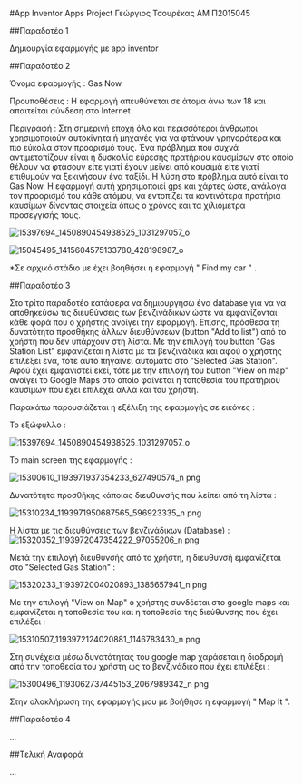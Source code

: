 #App Inventor Apps Project
Γεώργιος Τσουρέκας
ΑΜ Π2015045

##Παραδοτέο 1

Δημιουργία εφαρμογής με app inventor

##Παραδοτέο 2

Όνομα εφαρμογής : Gas Now

Προυποθέσεις : Η εφαρμογή απευθύνεται σε άτομα άνω των 18 και απαιτείται σύνδεση στο Internet

Περιγραφή : Στη σημερινή εποχή όλο και περισσότεροι άνθρωποι χρησιμοποιούν αυτοκίνητα ή μηχανές για να φτάνουν γρηγορότερα
και πιο εύκολα στον προορισμό τους. Ένα πρόβλημα που συχνά αντιμετοπίζουν είναι η δυσκολία εύρεσης πρατήριου καυσμίσων στο οποίο θέλουν να φτάσουν είτε γιατί έχουν μείνει από καυσιμά είτε γιατί επιθυμούν να ξεκινήσουν ένα ταξίδι. Η λύση στο πρόβλημα αυτό είναι το Gas Now. Η εφαρμογή αυτή χρησιμοποιεί gps και χάρτες ώστε, ανάλογα τον προορισμό του κάθε ατόμου, να εντοπίζει τα κοντινότερα πρατήρια καυσίμων δίνοντας στοιχεία όπως ο χρόνος και τα χιλιόμετρα προσεγγισής τους.

![15397694_1450890454938525_1031297057_o](https://cloud.githubusercontent.com/assets/22710477/20938471/eaa72f60-bbf3-11e6-8a57-dee591c9266b.jpg)

![15045495_1415604575133780_428198987_o](https://cloud.githubusercontent.com/assets/22710477/20938486/f7c49d5e-bbf3-11e6-98ab-008f2af28e2e.jpg)

*Σε αρχικό στάδιο με έχει βοηθήσει η εφαρμογή " Find my car " .

##Παραδοτέο 3

Στο τρίτο παραδοτέο κατάφερα να δημιουργήσω ένα database για να να αποθηκεύσω τις διευθύνσεις των βενζινάδικων ώστε να εμφανίζονται κάθε φορά που ο χρήστης ανοίγει την εφαρμογή. Επίσης, πρόσθεσα τη δυνατότητα προσθήκης άλλων διευθύνσεων (button "Add to list") από το χρήστη που δεν υπάρχουν στη λίστα. Με την επιλογή του button "Gas Station List" εμφανίζεται η λίστα με τα βενζινάδικα και αφού ο χρήστης επιλέξει ένα, τότε αυτό πηγαίνει αυτόματα στο "Selected Gas Station". Αφού έχει εμφανιστεί εκεί, τότε με την επιλογή του button "View on map" ανοίγει το Google Maps στο οποίο φαίνεται η τοποθεσία του πρατήριου καυσίμων που έχει επιλεχεί αλλά και του χρήστη.

Παρακάτω παρουσιάζεται η εξέλιξη της εφαρμογής σε εικόνες :


Το εξώφυλλο :

![15397694_1450890454938525_1031297057_o](https://cloud.githubusercontent.com/assets/22710477/20938471/eaa72f60-bbf3-11e6-8a57-dee591c9266b.jpg)


Το main screen της εφαρμογής :

![15300610_1193971937354233_627490574_n png](https://cloud.githubusercontent.com/assets/22710477/20938644/88f16780-bbf4-11e6-8d5d-793ab34aeeed.jpeg)


Δυνατότητα προσθήκης κάποιας διευθυνσής που λείπει από τη λίστα :

![15310234_1193971950687565_596923335_n png](https://cloud.githubusercontent.com/assets/22710477/20938685/b4117cb6-bbf4-11e6-9a29-b63a348fd450.jpeg)


Η λίστα με τις διευθύνσεις των βενζινάδικων (Database) :
![15320352_1193972047354222_97055206_n png](https://cloud.githubusercontent.com/assets/22710477/20938667/9eca661a-bbf4-11e6-8aa4-9b839a213e83.jpeg)


Μετά την επιλογή διευθυνσής από το χρήστη, η διευθυνσή εμφανίζεται στο "Selected Gas Station" :

![15320233_1193972004020893_1385657941_n png](https://cloud.githubusercontent.com/assets/22710477/20938680/a87cb2e4-bbf4-11e6-9e4c-9e4a74e98ce8.jpeg)


Με την επιλογή "View on Map" ο χρήστης συνδέεται στο google maps και εμφανίζεται η τοποθεσία του και η τοποθεσία της διεύθυνσης που έχει επιλέξει :

![15310507_1193972124020881_1146783430_n png](https://cloud.githubusercontent.com/assets/22710477/20938748/e228672c-bbf4-11e6-903e-a835be4e698c.jpeg)


Στη συνέχεια μέσω δυνατότητας του google map χαράσεται η διαδρομή από την τοποθεσία του χρήστη ως το βενζινάδικο που έχει επιλέξει :

![15300496_1193062737445153_2067989342_n png](https://cloud.githubusercontent.com/assets/22710477/20938758/eae11d46-bbf4-11e6-99b4-7c4d36467c8c.jpeg)

Στην ολοκλήρωση της εφαρμογής μου με βοήθησε η εφαρμογή " Map It ".

##Παραδοτέο 4

...

##Tελική Αναφορά

...
